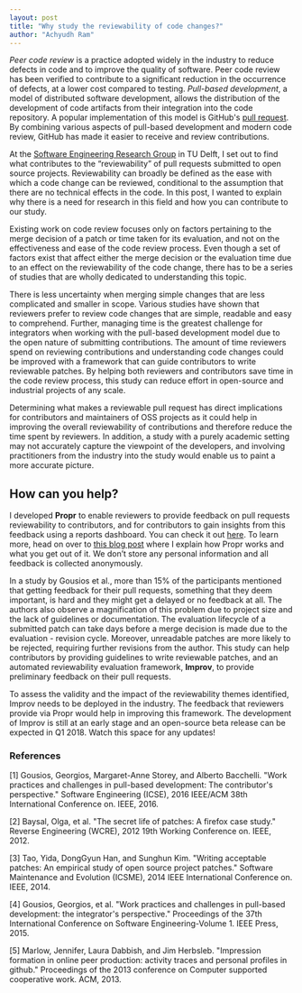 ```yaml
---
layout: post
title: "Why study the reviewability of code changes?"
author: "Achyudh Ram"
---
```


_Peer code review_ is a practice adopted widely in the industry to reduce defects in code and to improve the quality of software. Peer code review has been verified to contribute to a significant reduction in the occurrence of defects, at a lower cost compared to testing. _Pull-based development_, a model of distributed software development, allows the distribution of the development of code artifacts from their integration into the code repository. A popular implementation of this model is GitHub's [pull request](https://help.github.com/articles/about-pull-requests/). By combining various aspects of pull-based development and modern code review, GitHub has made it easier to receive and review contributions. 

At the [Software Engineering Research Group](http://swerl.tudelft.nl/bin/view/Main/WebHome>") in TU Delft, I set out to find what contributes to the “reviewability” of pull requests submitted to open source projects. Reviewability can broadly be defined as the ease with which a code change can be reviewed, conditional to the assumption that there are no technical effects in the code. In this post, I wanted to explain why there is a need for research in this field and how you can contribute to our study.

Existing work on code review focuses only on factors pertaining to the merge decision of a patch or time taken for its evaluation, and not on the effectiveness and ease of the code review process. Even though a set of factors exist that affect either the merge decision or the evaluation time due to an effect on the reviewability of the code change, there has to be a series of studies that are wholly dedicated to understanding this topic.

There is less uncertainty when merging simple changes that are less complicated and smaller in scope. Various studies have shown that reviewers prefer to review code changes that are simple, readable and easy to comprehend. Further, managing time is the greatest challenge for integrators when working with the pull-based development model due to the open nature of submitting contributions. The amount of time reviewers spend on reviewing contributions and understanding code changes could be improved with a framework that can guide contributors to write reviewable patches. By helping both reviewers and contributors save time in the code review process, this study can reduce effort in open-source and industrial projects of any scale. 

Determining what makes a reviewable pull request has direct implications for contributors and maintainers of OSS projects as it could help in improving the overall reviewability of contributions and therefore reduce the time spent by reviewers. In addition, a study with a purely academic setting may not accurately capture the viewpoint of the developers, and involving practitioners from the industry into the study would enable us to paint a more accurate picture. 

## How can you help?
I developed **Propr** to enable reviewers to provide feedback on pull requests reviewability to contributors, and for contributors to gain insights from this feedback using a reports dashboard. You can check it out [here](http://propr.tudelft.nl). To learn more, head on over to [this blog post](http://blog.achyudh.xyz/2017-10-20/propr) where I explain how Propr works and what you get out of it. We don’t store any personal information and all feedback is collected anonymously.

In a study by Gousios et al., more than 15% of the participants mentioned that getting feedback for their pull requests, something that they deem important, is hard and they might get a delayed or no feedback at all. The authors also observe a magnification of this problem due to project size and the lack of guidelines or documentation. The evaluation lifecycle of a submitted patch can take days before a merge decision is made due to the evaluation - revision cycle. Moreover, unreadable patches are more likely to be rejected, requiring further revisions from the author. This study can help contributors by providing guidelines to write reviewable patches, and an automated reviewability evaluation framework, **Improv**, to provide preliminary feedback on their pull requests. 

To assess the validity and the impact of the reviewability themes identified, Improv needs to be deployed in the industry. The feedback that reviewers provide via Propr would help in improving this framework. The development of Improv is still at an early stage and an open-source beta release can be expected in Q1 2018. Watch this space for any updates! 


### References
<div class="references"> <p>
[1] Gousios, Georgios, Margaret-Anne Storey, and Alberto Bacchelli. "Work practices and challenges in pull-based development: The contributor's perspective." Software Engineering (ICSE), 2016 IEEE/ACM 38th International Conference on. IEEE, 2016. <br>

[2] Baysal, Olga, et al. "The secret life of patches: A firefox case study." Reverse Engineering (WCRE), 2012 19th Working Conference on. IEEE, 2012. <br>

[3] Tao, Yida, DongGyun Han, and Sunghun Kim. "Writing acceptable patches: An empirical study of open source project patches." Software Maintenance and Evolution (ICSME), 2014 IEEE International Conference on. IEEE, 2014. <br>

[4] Gousios, Georgios, et al. "Work practices and challenges in pull-based development: the integrator's perspective." Proceedings of the 37th International Conference on Software Engineering-Volume 1. IEEE Press, 2015. <br>

[5] Marlow, Jennifer, Laura Dabbish, and Jim Herbsleb. "Impression formation in online peer production: activity traces and personal profiles in github." Proceedings of the 2013 conference on Computer supported cooperative work. ACM, 2013.
</p></div>
